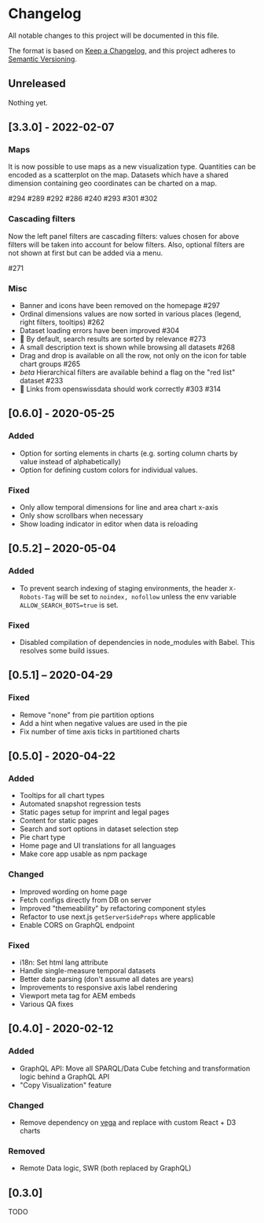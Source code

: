 # Changelog

All notable changes to this project will be documented in this file.

The format is based on [Keep a Changelog](https://keepachangelog.com/en/1.0.0/),
and this project adheres to [Semantic Versioning](https://semver.org/spec/v2.0.0.html).

## Unreleased

Nothing yet.

## [3.3.0] - 2022-02-07

### Maps

It is now possible to use maps as a new visualization type. Quantities can be encoded
as a scatterplot on the map. Datasets which have a shared dimension containing
geo coordinates can be charted on a map.

#294 #289 #292 #286 #240 #293 #301 #302

### Cascading filters

Now the left panel filters are cascading filters: values chosen for above filters will be taken into account for below filters. Also, optional filters are not shown at first but can be added via a menu.

#271

### Misc

- Banner and icons have been removed on the homepage #297
- Ordinal dimensions values are now sorted in various places (legend, right filters, tooltips) #262
- Dataset loading errors have been improved #304
- 🐛 By default, search results are sorted by relevance #273
- A small description text is shown while browsing all datasets #268
- Drag and drop is available on all the row, not only on the icon for table chart groups #265
- _beta_ Hierarchical filters are available behind a flag on the "red list" dataset #233
- 🐛 Links from openswissdata should work correctly #303 #314

## [0.6.0] - 2020-05-25

### Added

- Option for sorting elements in charts (e.g. sorting column charts by value instead of alphabetically)
- Option for defining custom colors for individual values.

### Fixed

- Only allow temporal dimensions for line and area chart x-axis
- Only show scrollbars when necessary
- Show loading indicator in editor when data is reloading

## [0.5.2] – 2020-05-04

### Added

- To prevent search indexing of staging environments, the header `X-Robots-Tag` will be set to `noindex, nofollow` unless the env variable `ALLOW_SEARCH_BOTS=true` is set.

### Fixed

- Disabled compilation of dependencies in node_modules with Babel. This resolves some build issues.

## [0.5.1] – 2020-04-29

### Fixed

- Remove "none" from pie partition options
- Add a hint when negative values are used in the pie
- Fix number of time axis ticks in partitioned charts

## [0.5.0] - 2020-04-22

### Added

- Tooltips for all chart types
- Automated snapshot regression tests
- Static pages setup for imprint and legal pages
- Content for static pages
- Search and sort options in dataset selection step
- Pie chart type
- Home page and UI translations for all languages
- Make core app usable as npm package

### Changed

- Improved wording on home page
- Fetch configs directly from DB on server
- Improved "themeability" by refactoring component styles
- Refactor to use next.js `getServerSideProps` where applicable
- Enable CORS on GraphQL endpoint

### Fixed

- i18n: Set html lang attribute
- Handle single-measure temporal datasets
- Better date parsing (don't assume all dates are years)
- Improvements to responsive axis label rendering
- Viewport meta tag for AEM embeds
- Various QA fixes

## [0.4.0] - 2020-02-12

### Added

- GraphQL API: Move all SPARQL/Data Cube fetching and transformation logic behind a GraphQL API
- "Copy Visualization" feature

### Changed

- Remove dependency on [vega](https://vega.github.io/vega/) and replace with custom React + D3 charts

### Removed

- Remote Data logic, SWR (both replaced by GraphQL)

## [0.3.0]

TODO
